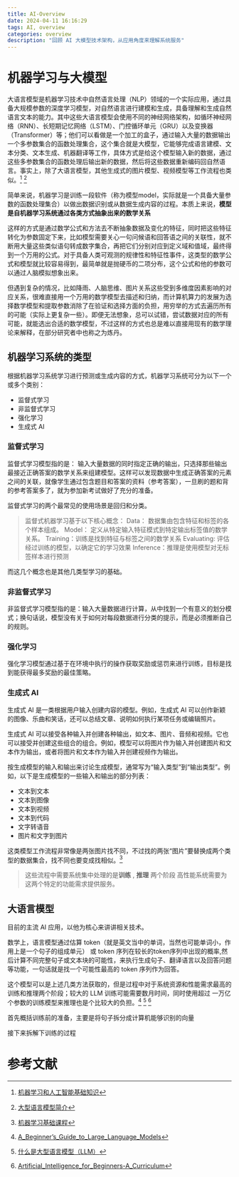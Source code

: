 ```yaml
---
title: AI-Overview
date: 2024-04-11 16:16:29
tags: AI, overview
categories: overview
description: "回顾 AI 大模型技术架构，从应用角度来理解系统服务"
---
```


# 机器学习与大模型

大语言模型是机器学习技术中自然语言处理（NLP）领域的一个实际应用，通过具备大规模参数的深度学习模型，对自然语言进行建模和生成，具备理解和生成自然语言文本的能力。其中这些大语言模型会使用不同的神经网络架构，如循环神经网络（RNN）、长短期记忆网络（LSTM）、门控循环单元（GRU）以及变换器（Transformer）等；他们可以看做是一个加工的盒子，通过输入大量的数据输出一个多参数集合的函数处理集合，这个集合就是大模型，它能够完成语言建模、文本分类、文本生成、机器翻译等工作，具体方式是给这个模型输入新的数据，通过这些多参数集合的函数处理后输出新的数据，然后将这些数据重新编码回自然语言。事实上，除了大语言模型，其他生成式的图片模型、视频模型等工作流程也类似。[^1] [^2]

简单来说，机器学习是训练一段软件（称为模型model，实际就是一个具备大量参数的函数处理集合）以做出数据识别或从数据生成内容的过程。本质上来说，**模型是自机器学习系统通过各类方式抽象出来的数学关系**

这样的方式是通过数学公式和方法去不断抽象数据及变化的特征，同时把这些特征转化为参数固定下来，比如模型需要关心一句问候语和回答语之间的关联性，就不断用大量这些类似语句转成数字集合，再把它们分别对应到定义域和值域，最终得到一个万用的公式。对于具备人类可观测的规律性和特征性事件，这类型的数学公式和模型就比较容易得到，最简单就是抛硬币的二项分布，这个公式和他的参数可以通过人脑模拟想象出来。

但遇到复杂的情况，比如降雨、人脑思维、图片关系这些受到多维度因素影响的对应关系，很难直接用一个万用的数学模型去描述和归纳，而计算机算力的发展为选择数学模型和提取参数消除了在验证和选择方面的负担，用穷举的方式去遍历所有的可能（实际上更复杂一些）。即便无法想象，总可以试错，尝试数据对应的所有可能，就能选出合适的数学模型，不过这样的方式也总是难以直接用现有的数学理论来解释，在部分研究者中也称之为炼丹。


## 机器学习系统的类型

根据机器学习系统学习进行预测或生成内容的方式，机器学习系统可分为以下一个或多个类别：

* 监督式学习
* 非监督式学习
* 强化学习
* 生成式 AI

### 监督式学习

监督式学习模型指的是： 输入大量数据的同时指定正确的输出，只选择那些输出最接近正确答案的数学关系来组建模型。这样可以发现数据中生成正确答案的元素之间的关联，就像学生通过包含题目和答案的资料（参考答案），一旦刷的题和背的参考答案多了，就为参加新考试做好了充分的准备。

监督式学习的两个最常见的使用场景是回归和分类。

> 监督式机器学习基于以下核心概念：
> Data： 数据集由包含特征和标签的各个样本组成。
> Model： 定义从特定输入特征模式到特定输出标签值的数学关系。
> Training：训练是找到特征与标签之间的数学关系
> Evaluating: 评估经过训练的模型，以确定它的学习效果
> Inference：推理是使用模型对无标签样本进行预测

而这几个概念也是其他几类型学习的基础。

### 非监督式学习

非监督式学习模型指的是：输入大量数据进行计算，从中找到一个有意义的划分模式；换句话说，模型没有关于如何对每段数据进行分类的提示，而是必须推断自己的规则。

### 强化学习
强化学习模型通过基于在环境中执行的操作获取奖励或惩罚来进行训练，目标是找到能获得最多奖励的最佳策略。


### 生成式 AI
生成式 AI 是一类根据用户输入创建内容的模型。例如，生成式 AI 可以创作新颖的图像、乐曲和笑话，还可以总结文章、说明如何执行某项任务或编辑照片。

生成式 AI 可以接受各种输入并创建各种输出，如文本、图片、音频和视频。它也可以接受并创建这些组合的组合。例如，模型可以将图片作为输入并创建图片和文本作为输出，或者将图片和文本作为输入并创建视频作为输出。

按生成模型的输入和输出来讨论生成模型，通常写为“输入类型”到“输出类型”。例如，以下是生成模型的一些输入和输出的部分列表：

* 文本到文本
* 文本到图像
* 文本到视频
* 文本到代码
* 文字转语音
* 图片和文字到图片

这类模型工作流程非常像是两张图片找不同，不过找的两张“图片”要替换成两个类型的数据集合，找不同也要变成找相似。[^3]

> 这些流程中需要系统集中处理的是**训练** , **推理** 两个阶段
> 高性能系统需要为这两个特定的功能需求提供服务。


## 大语言模型

目前的主流 AI 应用，以他为核心来讲讲相关技术。

数学上，语言模型通过估算 token（就是英文当中的单词，当然也可能单词小，作用上是一个句子的组成单元） 或 token 序列在较长的token序列中出现的概率,然后计算不同完整句子或文本块的可能性，来执行生成句子、翻译语言以及回答问题等功能，一句话就是找一个可能性最高的 token 序列作为回答。

这个模型可以是上述几类方法获取的，但是过程中对于系统资源和性能需求最高的训练和推理两个阶段；较大的 LLM 训练可能需要数月时间，同时使用超过 一万亿个参数的训练模型来推理也是个比较大的负担。[^5] [^6] [^7]

首先概括训练前的准备，主要是将句子拆分成计算机能够识别的向量

接下来拆解下训练的过程






# 参考文献
[^1]:[机器学习和人工智能基础知识](https://developers.google.com/machine-learning/resources/ml-ai-basics?hl=zh-cn)
[^2]:[大型语言模型简介](https://developers.google.com/machine-learning/resources/intro-llms?hl=zh-cn)
[^3]:[机器学习基础课程](https://developers.google.com/machine-learning/crash-course?hl=zh-cn)
[^4]:[吴恩达机器学习](https://github.com/fengdu78/Coursera-ML-AndrewNg-Notes)
[^5]:[A_Beginner’s_Guide_to_Large_Language_Models](https://resources.nvidia.com/en-us-large-language-model-ebooks)
[^6]:[什么是大型语言模型（LLM）](https://aws.amazon.com/cn/what-is/large-language-model/)
[^7]:[Artificial_Intelligence_for_Beginners-A_Curriculum](https://microsoft.github.io/AI-For-Beginners/)
[^8]:[Creating_a_Large_Language_Model_from_scratch:_A_beginner's_guide](https://github.com/Infatoshi/fcc-intro-to-llms)

